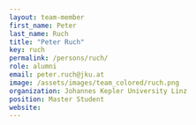 ```yaml
---
layout: team-member
first_name: Peter
last_name: Ruch
title: "Peter Ruch"
key: ruch
permalink: /persons/ruch/
role: alumni
email: peter.ruch@jku.at
image: /assets/images/team_colored/ruch.png
organization: Johannes Kepler University Linz
position: Master Student
website: 
---
```

